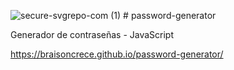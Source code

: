 ![secure-svgrepo-com (1)](https://user-images.githubusercontent.com/104019638/214636402-55378640-e24c-4643-9941-3e526a95b651.svg) # password-generator 

Generador de contraseñas - JavaScript

https://braisoncrece.github.io/password-generator/


